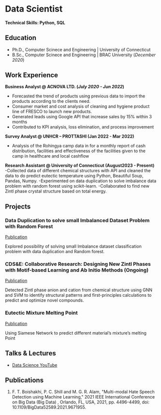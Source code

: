 # Data Scientist

#### Technical Skills: Python, SQL

## Education
- Ph.D., Computer Scinece and Engineering | University of Connecticut 								       	               
- B.Sc., Computer Scinece and Engineering | BRAC University (_December 2020_)

## Work Experience
**Business Analyst @ ACNOVA LTD. (_July 2020 - Jun 2022_)**
- Forecasted the trend of products using previous data to import the products according to the clients need.
- Consumer market and cost analysis of cleaning and hygiene product line of FRESCO to launch new products.
- Generated leads using Google API that increase sales by 15% within 3 months
- Contributed to KPI analysis, loss elimination, and process improvement

**Survey Analyst @ UNHCR – PROTTASHI  (Jan 2022 - Mar 2022)**
- Analysis of the Rohingya camp data in for a monthly report of cash distribution, facilities and effectiveness of the facilities given to the camp in healthcare and local cashflow
  
**Research Assistant @ University of Connecticut (August2023 - Present)**
-Collected data of different chemical structures with API and cleaned the data to do predict eutectic temperature
using Python, Beautiful Soup, Pandas, Numpy.
-Experimented on data duplication to solve imbalance data problem with random forest using scikit-learn.
-Collaborated to find new Zintl phase crystal structure based on total energy.

## Projects

### Data Duplication to solve small Imbalanced Dataset Problem with Random Forest
[Publication]()

Explored possibility of solving small Imbalance dataset classification problem with data duplication and Random forest.



### CDS&E: Collaborative Research: Designing New Zintl Phases with Motif-based Learning and Ab Initio Methods (Ongoing)
[Publication]()

Detected Zintl phase anion and cation from chemical structure using GNN and SVM to identify
structural patterns and first-principles calculations to predict and optimize novel compounds.

<!--![EEG Band Discovery](/assets/img/eeg_band_discovery.jpeg)-->

### Eutectic Mixture Melting Point 
[Publication]()

Using Siamese Network to predict different material’s mixture’s melting Point

<!--![Bike Study](/assets/img/bike_study.jpeg)-->

## Talks & Lectures

- [Data Science YouTube](https://www.youtube.com/@JustFariha)

## Publications
1. F. T. Boishakhi, P. C. Shill and M. G. R. Alam, "Multi-modal Hate Speech Detection using Machine Learning," 2021 IEEE International Conference on Big Data (Big Data) , Orlando, FL, USA, 2021, pp. 4496-4499, doi: 10.1109/BigData52589.2021.9671955.

